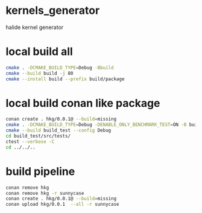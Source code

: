 # kernels_generator
halide kernel generator

# local build all
```sh
cmake . -DCMAKE_BUILD_TYPE=Debug -Bbuild
cmake --build build -j 80
cmake --install build --prefix build/package
```

# local build conan like package

```sh
conan create . hkg/0.0.1@ --build=missing
cmake . -DCMAKE_BUILD_TYPE=Debug -DENABLE_ONLY_BENCHMARK_TEST=ON -B build_test
cmake --build build_test --config Debug
cd build_test/src/tests/
ctest --verbose -C
cd ../../..
```

# build pipeline
```sh
conan remove hkg
conan remove hkg -r sunnycase
conan create . hkg/0.0.1@ --build=missing
conan upload hkg/0.0.1  --all -r sunnycase 
```
